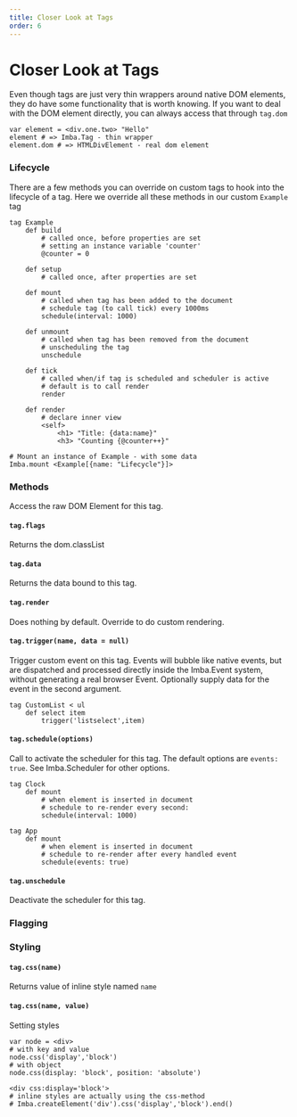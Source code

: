 ```yaml
---
title: Closer Look at Tags
order: 6
---
```


# Closer Look at Tags

Even though tags are just very thin wrappers around native DOM elements, they do have some functionality that is worth knowing. If you want to deal with the DOM element directly, you can always access that through `tag.dom`

```
var element = <div.one.two> "Hello"
element # => Imba.Tag - thin wrapper
element.dom # => HTMLDivElement - real dom element
```


### Lifecycle

There are a few methods you can override on custom tags to hook into the lifecycle of a tag. Here we override all these methods in our custom `Example` tag

```imba
tag Example
    def build
        # called once, before properties are set
        # setting an instance variable 'counter'
        @counter = 0

    def setup
        # called once, after properties are set

    def mount
        # called when tag has been added to the document
        # schedule tag (to call tick) every 1000ms
        schedule(interval: 1000)

    def unmount
        # called when tag has been removed from the document
        # unscheduling the tag
        unschedule

    def tick
        # called when/if tag is scheduled and scheduler is active
        # default is to call render
        render

    def render
        # declare inner view
        <self>
            <h1> "Title: {data:name}"
            <h3> "Counting {@counter++}"

# Mount an instance of Example - with some data
Imba.mount <Example[{name: "Lifecycle"}]>
```

### Methods

Access the raw DOM Element for this tag.

#### `tag.flags`

Returns the dom.classList

#### `tag.data`

Returns the data bound to this tag.

#### `tag.render`

Does nothing by default. Override to do custom rendering.

#### `tag.trigger(name, data = null)`

Trigger custom event on this tag. Events will bubble like native events, but are dispatched and processed directly inside the Imba.Event system, without generating a real browser Event. Optionally supply data for the event in the second argument.

```
tag CustomList < ul
    def select item
        trigger('listselect',item)
```

#### `tag.schedule(options)`

Call to activate the scheduler for this tag. The default options are `events: true`. See Imba.Scheduler for other options.

```imba
tag Clock
    def mount
        # when element is inserted in document
        # schedule to re-render every second:
        schedule(interval: 1000)

tag App
    def mount
        # when element is inserted in document
        # schedule to re-render after every handled event
        schedule(events: true)

```

#### `tag.unschedule`

Deactivate the scheduler for this tag.

### Flagging

### Styling

#### `tag.css(name)`

Returns value of inline style named `name`

#### `tag.css(name, value)`

Setting styles
```imba
var node = <div>
# with key and value
node.css('display','block')
# with object
node.css(display: 'block', position: 'absolute')

<div css:display='block'>
# inline styles are actually using the css-method
# Imba.createElement('div').css('display','block').end()
```
